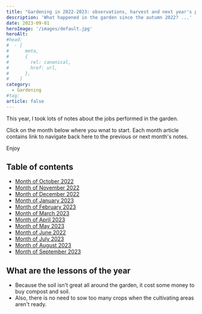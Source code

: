 ```yaml
---
title: "Gardening in 2022-2023: observations, harvest and next year's plans"
description: 'What happened in the garden since the autumn 2022? ...'
date: 2023-09-01
heroImage: '/images/default.jpg'
heroAlt:
#head:
#  - [
#      meta,
#      {
#        rel: canonical,
#        href: url,
#      },
#    ]
category:
  - Gardening
#tag:
article: false
---
```


This year, I took lots of notes about the jobs performed in the garden.

Click on the month below where you wnat to start. Each month article contains link to navigate back here to the previous or next month's notes.

Enjoy

## Table of contents

- [Month of October 2022](2022-10.md)
- [Month of November 2022](2022-10.md)
- [Month of December 2022](2022-10.md)
- [Month of January 2023](2023-01.md)
- [Month of February 2023](2023-02.md)
- [Month of March 2023](2023-03.md)
- [Month of April 2023](2023-04.md)
- [Month of May 2023](2023-05.md)
- [Month of June 2022](2023-06.md)
- [Month of July 2023](2023-07.md)
- [Month of August 2023](2023-08.md)
- [Month of September 2023](2023-09.md)

## What are the lessons of the year

- Because the soil isn't great all around the garden, it cost some money to buy compost and soil.
- Also, there is no need to sow too many crops when the cultivating areas aren't ready.
